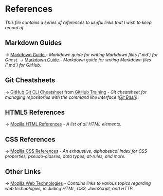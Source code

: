 # References
*This file contains a series of references to useful links that I wish to keep record of.*


## Markdown Guides
-> [Markdown Guide <Ghost>](https://help.ghost.org/hc/en-us/articles/224410728-Markdown-Guide) - *Markdown guide for writing Markdown files ('.md') for Ghost.*
-> [Markdown Guide <GitHub>](https://guides.github.com/features/mastering-markdown/) - *Markdown guide for writing Markdown files ('.md') for GitHub.*


## Git Cheatsheets
-> [GitHub Git CLI Cheatsheet](https://github.com/rimij405/IGME230/tree/master/references/files/01_github-git-cheat-sheet.pdf) from [GitHub Training](https://training.github.com/) - *Git cheatsheet for managing repositories with the command line interface ([Git Bash](https://git-for-windows.github.io/)).*


## HTML5 References
-> [Mozilla HTML References](https://developer.mozilla.org/en-US/docs/Web/HTML/Element) - *A list of all HTML elements.*


## CSS References
-> [Mozilla CSS References](https://developer.mozilla.org/en-US/docs/Web/CSS/Reference) - *An exhaustive, alphabetical index for CSS properties, pseudo-classes, data types, at-rules, and more.*


## Other Links
-> [Mozilla Web Technologies](https://developer.mozilla.org/en-US/docs/Web) - *Contains links to various topics regarding web technologies, including HTML, CSS, JavaScript, and HTTP.*
